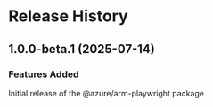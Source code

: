 # Release History
    
## 1.0.0-beta.1 (2025-07-14)

### Features Added

Initial release of the @azure/arm-playwright package
